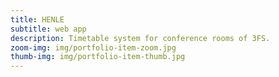 ```yaml
---
title: HENLE
subtitle: web app
description: Timetable system for conference rooms of 3FS. 
zoom-img: img/portfolio-item-zoom.jpg
thumb-img: img/portfolio-item-thumb.jpg
---
```


